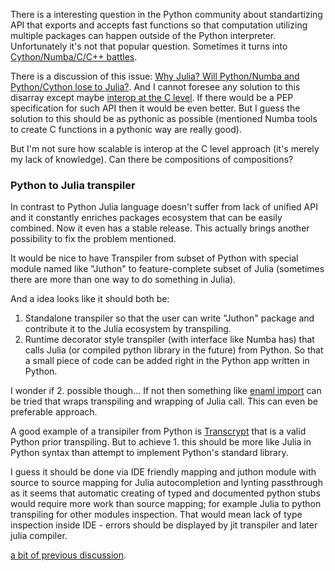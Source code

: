 There is a interesting question in the Python community about standartizing API that exports and accepts fast functions so that computation utilizing multiple packages can happen outside of the Python interpreter. Unfortunately it's not that popular question. Sometimes it turns into [Cython/Numba/C/C++ battles](https://github.com/pydata/sparse/issues/126).

There is a discussion of this issue: [Why Julia? Will Python/Numba and Python/Cython lose to Julia?](https://github.com/numba/numba/issues/3814). And I cannot foresee any solution to this disarray except maybe [interop at the C level](https://numba.pydata.org/numba-doc/dev/user/cfunc.html#example). If there would be a PEP specification for such API then it would be even better. But I guess the solution to this should be as pythonic as possible (mentioned Numba tools to create C functions in a pythonic way are really good).

But I'm not sure how scalable is interop at the C level approach (it's merely my lack of knowledge). Can there be compositions of compositions?


### Python to Julia transpiler

In contrast to Python Julia language doesn't suffer from lack of unified API and it constantly enriches packages ecosystem that can be easily combined. Now it even has a stable release. This actually brings another possibility to fix the problem mentioned.

It would be nice to have Transpiler from subset of Python with special module named like "Juthon" to feature-complete subset of Julia (sometimes there are more than one way to do something in Julia).

And a idea looks like it should both be:

1. Standalone transpiler so that the user can write "Juthon" package and contribute it to the Julia ecosystem by transpiling.
2. Runtime decorator style transpiler (with interface like Numba has) that calls Julia (or compiled python library in the future) from Python. So that a small piece of code can be added right in the Python app written in Python.

I wonder if 2. possible though... If not then something like [enaml import](https://github.com/nucleic/enaml) can be tried that wraps transpiling and wrapping of Julia call. This can even be preferable approach.

A good example of a transipiler from Python is [Transcrypt](https://github.com/QQuick/Transcrypt/issues/619) that is a valid Python prior transpiling. But to achieve 1. this should be more like Julia in Python syntax than attempt to implement Python's standard library.

I guess it should be done via IDE friendly mapping and juthon module with source to source mapping for Julia autocompletion and lynting passthrough as it seems that automatic creating of typed and documented python stubs would require more work than source mapping; for example Julia to python transpiling for other modules inspection. That would mean lack of type inspection inside IDE - errors should be displayed by jit transpiler and later julia compiler.

[a bit of previous discussion](https://github.com/JuliaLang/Juleps/issues/55).
